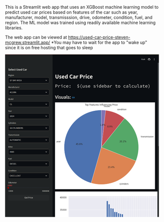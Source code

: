 This is a Streamlit web app that uses an XGBoost machine learning model to predict used car prices based on features of the car such as year, manufacturer, model, transmisssion, drive, odometer, condition, fuel, and region. The ML model was trained using readily available machine learning libraries.

The web app can be viewed at https://used-car-price-steven-mcgrew.streamlit.app/
*You may have to wait for the app to "wake up" since it is on free hosting that goes to sleep

<img src="https://github.com/StevenMcgrew/used_car_price_app/blob/master/screenshot_of_web_app.png?raw=true" alt="Image of web app"/>
